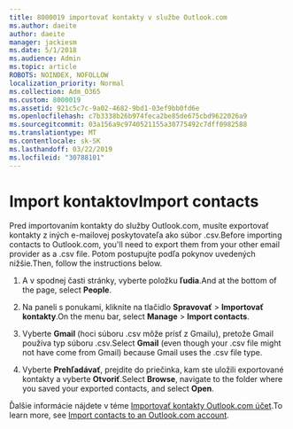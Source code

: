 ```yaml
---
title: 8000019 importovať kontakty v službe Outlook.com
ms.author: daeite
author: daeite
manager: jackiesm
ms.date: 5/1/2018
ms.audience: Admin
ms.topic: article
ROBOTS: NOINDEX, NOFOLLOW
localization_priority: Normal
ms.collection: Adm_O365
ms.custom: 8000019
ms.assetid: 921c5c7c-9a02-4682-9bd1-03ef9bb0fd6e
ms.openlocfilehash: c7b3338b26b974feca2be85de675cbd9622026a9
ms.sourcegitcommit: 03a156a9c9740521155a30775492c7dff0982588
ms.translationtype: MT
ms.contentlocale: sk-SK
ms.lasthandoff: 03/22/2019
ms.locfileid: "30788101"
---
```

# <a name="import-contacts"></a><span data-ttu-id="aee0c-102">Import kontaktov</span><span class="sxs-lookup"><span data-stu-id="aee0c-102">Import contacts</span></span>

<span data-ttu-id="aee0c-103">Pred importovaním kontakty do služby Outlook.com, musíte exportovať kontakty z iných e-mailovej poskytovateľa ako súbor .csv.</span><span class="sxs-lookup"><span data-stu-id="aee0c-103">Before importing contacts to Outlook.com, you'll need to export them from your other email provider as a .csv file.</span></span> <span data-ttu-id="aee0c-104">Potom postupujte podľa pokynov uvedených nižšie.</span><span class="sxs-lookup"><span data-stu-id="aee0c-104">Then, follow the instructions below.</span></span>
  
1. <span data-ttu-id="aee0c-105">A v spodnej časti stránky, vyberte položku **ľudia**.</span><span class="sxs-lookup"><span data-stu-id="aee0c-105">And at the bottom of the page, select **People**.</span></span> 
    
2. <span data-ttu-id="aee0c-106">Na paneli s ponukami, kliknite na tlačidlo **Spravovať** \> **Importovať kontakty**.</span><span class="sxs-lookup"><span data-stu-id="aee0c-106">On the menu bar, select **Manage** \> **Import contacts**.</span></span> 
    
3. <span data-ttu-id="aee0c-107">Vyberte **Gmail** (hoci súboru .csv môže prísť z Gmailu), pretože Gmail používa typ súboru .csv.</span><span class="sxs-lookup"><span data-stu-id="aee0c-107">Select **Gmail** (even though your .csv file might not have come from Gmail) because Gmail uses the .csv file type.</span></span> 
    
4. <span data-ttu-id="aee0c-108">Vyberte **Prehľadávať**, prejdite do priečinka, kam ste uložili exportované kontakty a vyberte **Otvoriť**.</span><span class="sxs-lookup"><span data-stu-id="aee0c-108">Select **Browse**, navigate to the folder where you saved your exported contacts, and select **Open**.</span></span> 
    
<span data-ttu-id="aee0c-109">Ďalšie informácie nájdete v téme [Importovať kontakty Outlook.com účet](https://go.microsoft.com/fwlink/p/?linkid=873136).</span><span class="sxs-lookup"><span data-stu-id="aee0c-109">To learn more, see [Import contacts to an Outlook.com account](https://go.microsoft.com/fwlink/p/?linkid=873136).</span></span>
  

